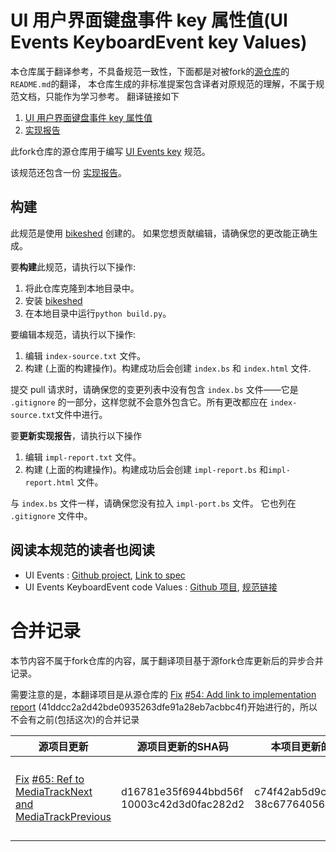 # UI 用户界面键盘事件 key 属性值(UI Events KeyboardEvent key Values)

本仓库属于翻译参考，不具备规范一致性，下面都是对被fork的[源仓库](https://github.com/w3c/uievents-key)的`README.md`的翻译， 本仓库生成的非标准提案包含译者对原规范的理解，不属于规范文档，只能作为学习参考。 翻译链接如下

1. [UI 用户界面键盘事件 key 属性值](https://mangwu.github.io/uievents-key-cn/)
2. [实现报告](https://mangwu.github.io/uievents-key-cn/impl-report.html)

此fork仓库的源仓库用于编写  [UI Events key](https://w3c.github.io/uievents-key/) 规范。 

该规范还包含一份 [实现报告](https://w3c.github.io/uievents-key/impl-report.html)。

## 构建

此规范是使用 [bikeshed](https://github.com/tabatkins/bikeshed) 创建的。
如果您想贡献编辑，请确保您的更改能正确生成。

要**构建**此规范，请执行以下操作:

1. 将此仓库克隆到本地目录中。
1. 安装 [bikeshed](https://github.com/tabatkins/bikeshed)
1. 在本地目录中运行`python build.py`。

要编辑本规范，请执行以下操作:

1. 编辑 `index-source.txt` 文件。
2. 构建 (上面的构建操作)。构建成功后会创建 `index.bs` 和 `index.html` 文件.

提交 pull 请求时，请确保您的变更列表中没有包含 `index.bs` 文件——它是
`.gitignore` 的一部分，这样您就不会意外包含它。所有更改都应在
`index-source.txt`文件中进行。

要**更新实现报告**，请执行以下操作

1. 编辑 `impl-report.txt` 文件。
2. 构建 (上面的构建操作)。构建成功后会创建 `impl-report.bs` 和`impl-report.html` 文件。

与 `index.bs` 文件一样，请确保您没有拉入 `impl-port.bs` 文件。
它也列在 `.gitignore` 文件中。

## 阅读本规范的读者也阅读

* UI Events : [Github project](https://github.com/w3c/uievents/), [Link to spec](https://w3c.github.io/uievents/)
* UI Events KeyboardEvent code Values : [Github 项目](https://github.com/w3c/uievents-code/), [规范链接](https://w3c.github.io/uievents-code/)

# 合并记录

本节内容不属于fork仓库的内容，属于翻译项目基于源fork仓库更新后的异步合并记录。

需要注意的是，本翻译项目是从源仓库的 [Fix](https://github.com/w3c/uievents-key/commit/41ddcc2a2d42bde0935263dfe91a28eb7acbbc4f) [#54](https://github.com/w3c/uievents-key/issues/54)[: Add link to implementation report](https://github.com/w3c/uievents-key/commit/41ddcc2a2d42bde0935263dfe91a28eb7acbbc4f)  (41ddcc2a2d42bde0935263dfe91a28eb7acbbc4f)开始进行的，所以不会有之前(包括这次)的合并记录

| 源项目更新                                                   | 源项目更新的SHA码                         | 本项目更新的SHA码                         | 更新内容                                                     |
| ------------------------------------------------------------ | ----------------------------------------- | ----------------------------------------- | ------------------------------------------------------------ |
| [Fix](https://github.com/w3c/uievents-key/commit/d16781e35f6944bbd56f10003c42d3d0fac282d2) [#65](https://github.com/w3c/uievents-key/issues/65)[: Ref to MediaTrackNext and MediaTrackPrevious](https://github.com/w3c/uievents-key/commit/d16781e35f6944bbd56f10003c42d3d0fac282d2) | d16781e35f6944bbd56f 10003c42d3d0fac282d2 | c74f42ab5d9c917b6baa 38c677640566f8912cab | 媒体控制器按键中的 `MediaPreviousTrack` 和 `MediaNextTrack` 替换成 `MediaTrackPrevious` 和 `MediaTrackNext` |

